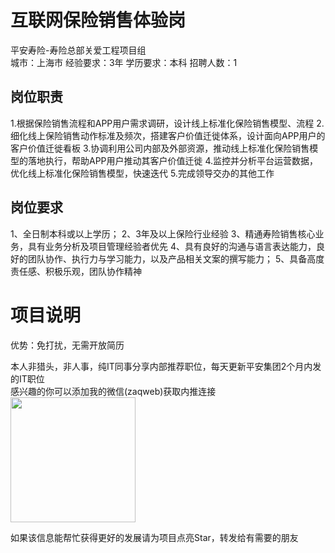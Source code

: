 # 互联网保险销售体验岗
平安寿险-寿险总部关爱工程项目组  
城市：上海市 经验要求：3年 学历要求：本科  招聘人数：1

## 岗位职责
1.根据保险销售流程和APP用户需求调研，设计线上标准化保险销售模型、流程
   2.细化线上保险销售动作标准及频次，搭建客户价值迁徙体系，设计面向APP用户的客户价值迁徙看板
   3.协调利用公司内部及外部资源，推动线上标准化保险销售模型的落地执行，帮助APP用户推动其客户价值迁徙
   4.监控并分析平台运营数据，优化线上标准化保险销售模型，快速迭代
   5.完成领导交办的其他工作

## 岗位要求
1、全日制本科或以上学历；
   2、3年及以上保险行业经验
   3、精通寿险销售核心业务，具有业务分析及项目管理经验者优先
   4、具有良好的沟通与语言表达能力，良好的团队协作、执行力与学习能力，以及产品相关文案的撰写能力；
   5、具备高度责任感、积极乐观，团队协作精神

# 项目说明

优势：免打扰，无需开放简历

本人非猎头，非人事，纯IT同事分享内部推荐职位，每天更新平安集团2个月内发的IT职位  
感兴趣的你可以添加我的微信(zaqweb)获取内推连接  
<img src="https://github.com/zaqweb/PA-IT-JOBS/blob/master/WechatICode.jpeg"  height="200" width="200">

如果该信息能帮忙获得更好的发展请为项目点亮Star，转发给有需要的朋友




